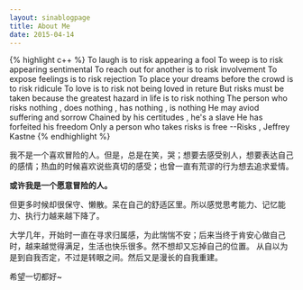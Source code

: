 ```yaml
---
layout: sinablogpage
title: About Me
date: 2015-04-14
---
```


{% highlight c++ %}
    To laugh is to risk appearing a fool
    To weep is to risk appearing sentimental
    To reach out for another is to risk involvement
    To expose feelings is to risk rejection
    To place your dreams before the crowd is to risk ridicule
    To love is to risk not being loved in reture
    But risks must be taken because the greatest hazard in life is to risk nothing
    The person who risks nothing , does nothing , has nothing , is nothing
    He may aviod suffering and sorrow
    Chained by his certitudes , he's a slave
    He has forfeited his freedom
    Only a person who takes risks is free
                                      --Risks , Jeffrey Kastne
{% endhighlight %}

我不是一个喜欢冒险的人。但是，总是在笑，哭；想要去感受别人，想要表达自己的感情；热血的时候喜欢说些真切的感受；也曾一直有荒谬的行为想去追求爱情。

**或许我是一个愿意冒险的人。**

但更多时候却很保守、懒散。呆在自己的舒适区里。所以感觉思考能力、记忆能力、执行力越来越下降了。

大学几年，开始时一直在寻求归属感，为此惴惴不安；后来当终于肯安心做自己时，越来越觉得满足，生活也快乐很多。然不想却又忘掉自己的位置。
从自以为是到自我否定，不过是转眼之间。然后又是漫长的自我重建。

希望一切都好~

  
